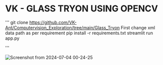 # **VK - GLASS TRYON USING OPENCV**

'''
git clone https://github.com/VK-Ant/Computervision_Exploration/tree/main/Glass_Tryon
First change xml data path as per requirement
pip install -r requirements.txt
streamlit run app.py

'''

![Screenshot from 2024-07-04 00-24-25](https://github.com/VK-Ant/Computervision_Exploration/assets/75832198/b6037847-463a-46b2-a1c9-105979e50750)
